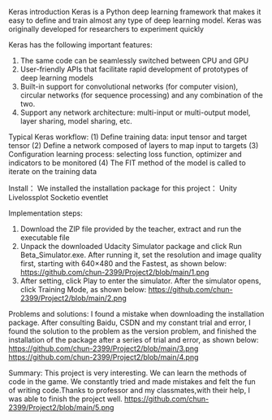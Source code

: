 Keras introduction
Keras is a Python deep learning framework that makes it easy to define and train almost any type of deep learning model. Keras was originally developed for researchers to experiment quickly

Keras has the following important features:
1. The same code can be seamlessly switched between CPU and GPU
2. User-friendly APIs that facilitate rapid development of prototypes of deep learning models
3. Built-in support for convolutional networks (for computer vision), circular networks (for sequence processing) and any combination of the two.
4. Support any network architecture: multi-input or multi-output model, layer sharing, model sharing, etc.

Typical Keras workflow:
(1) Define training data: input tensor and target tensor
(2) Define a network composed of layers to map input to targets
(3) Configuration learning process: selecting loss function, optimizer and indicators to be monitored
(4) The FIT method of the model is called to iterate on the training data

Install：
We  installed the installation package for this project：
Unity
Livelossplot
Socketio
eventlet

Implementation steps:
1. Download the ZIP file provided by the teacher, extract and run the executable file
2. Unpack the downloaded Udacity Simulator package and click Run Beta_Simulator.exe. After running it, set the resolution and image quality first, starting with 640×480 and the Fastest, as shown below:
https://github.com/chun-2399/Project2/blob/main/1.png
3. After setting, click Play to enter the simulator. After the simulator opens, click Training Mode, as shown below:
https://github.com/chun-2399/Project2/blob/main/2.png

Problems and solutions:
I found a mistake when downloading the installation package. After consulting Baidu, CSDN and my constant trial and error, I found the solution to the problem as the version problem, and finished the installation of the package after a series of trial and error, as shown below:
https://github.com/chun-2399/Project2/blob/main/3.png
https://github.com/chun-2399/Project2/blob/main/4.png

Summary:
This project is very interesting. We can learn the methods of code in the game. We constantly tried and made mistakes and felt the fun of writing code.Thanks to professor and my classmates,with their help, I was able to finish the project well.
https://github.com/chun-2399/Project2/blob/main/5.png



